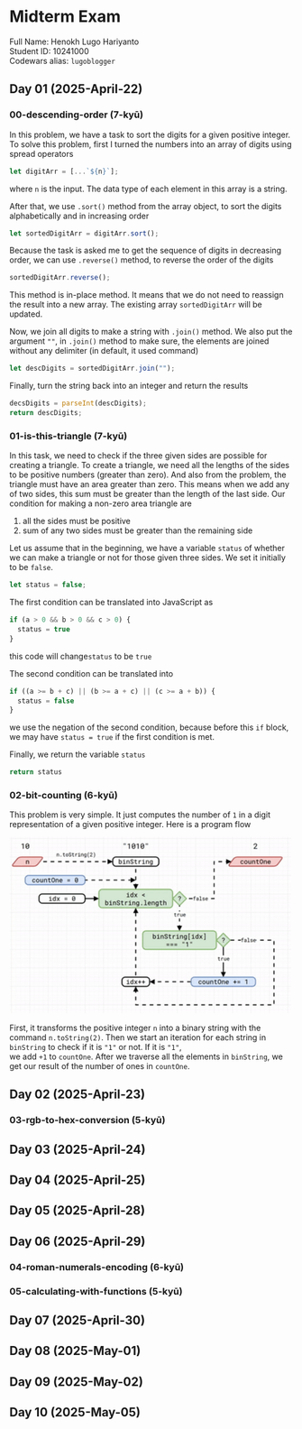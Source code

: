 # Midterm Exam

Full Name: Henokh Lugo Hariyanto    
Student ID:  10241000    
Codewars alias: `lugoblogger`

## Day 01 (2025-April-22)

### 00-descending-order (7-kyū)

In this problem, we have a task to sort the digits for a given positive integer.
To solve this problem, first I turned the numbers into an array of digits
using spread operators 
```js
let digitArr = [...`${n}`];
```
where `n` is the input. The data type of each element in this array is a string.

After that, we use `.sort()` method from the array object, to sort
the digits alphabetically and in increasing order
```js
let sortedDigitArr = digitArr.sort();
```

Because the task is asked me to get the sequence of digits in decreasing order,
we can use `.reverse()` method, to reverse the order of the digits
```js
sortedDigitArr.reverse();
```
This method is in-place method. It means that we do not need to reassign the
result into a new array. The existing array `sortedDigitArr` will be updated.

Now, we join all digits to make a string with `.join()` method.
We also put the argument `""`, in `.join()` method to make sure, 
the elements are joined without any delimiter (in default, it used command)
```js
let descDigits = sortedDigitArr.join("");
```

Finally, turn the string back into an integer and return the results
```js
decsDigits = parseInt(descDigits);
return descDigits;
```

### 01-is-this-triangle (7-kyū)

In this task, we need to check if the three given sides are possible for
creating a triangle.
To create a triangle, we need all the lengths of the sides to be positive numbers
(greater than zero). And also from the problem, the triangle must have
an area greater than zero. This means when we add any of two sides, 
this sum must be greater than the length of the last side. Our condition 
for making a non-zero area triangle are
1. all the sides must be positive
2. sum of any two sides must be greater than the remaining side

Let us assume that in the beginning, we have a variable `status` of 
whether we can make a triangle or not for those given three sides.
We set it initially to be `false`.
```js
let status = false;
```

The first condition can be translated into JavaScript as
```js
if (a > 0 && b > 0 && c > 0) {
  status = true
}
```
this code will change`status` to be `true` 

The second condition can be translated into
```js
if ((a >= b + c) || (b >= a + c) || (c >= a + b)) {
  status = false
}
```
we use the negation of the second condition, because before this 
`if` block, we may have `status = true` if the first condition is met.

Finally, we return the variable `status`
```js
return status
```


### 02-bit-counting (6-kyū)
This problem is very simple. It just computes the number of `1`
in a digit representation of a given positive integer.
Here is a program flow 

<img src="./img-resources/output-bit-counting.gif" width=500>

First, it transforms the positive integer `n` into a binary string
with the command `n.toString(2)`. Then we start an iteration for each
string in `binString` to check if it is `"1"` or not. If it is `"1"`,  
we add `+1` to `countOne`. After we traverse all the elements in 
`binString`, we get our result of the number of ones in `countOne`.

## Day 02 (2025-April-23)

### 03-rgb-to-hex-conversion (5-kyū)

## Day 03 (2025-April-24)

## Day 04 (2025-April-25)

## Day 05 (2025-April-28)




## Day 06 (2025-April-29)
### 04-roman-numerals-encoding (6-kyū)

### 05-calculating-with-functions (5-kyū)

## Day 07 (2025-April-30)

## Day 08 (2025-May-01)

## Day 09 (2025-May-02)

## Day 10 (2025-May-05)